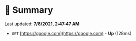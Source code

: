 # 📖 Summary
Last updated: **7/8/2021, 2:47:47 AM**

- `GET` [https://google.com](https://google.com) - **Up** (128ms)
